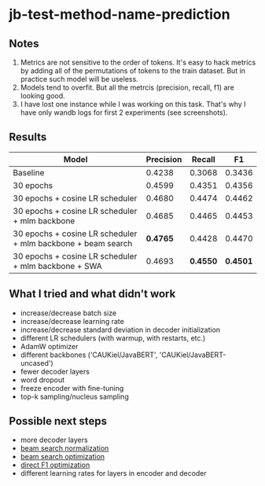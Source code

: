 # jb-test-method-name-prediction

## Notes

1. Metrics are not sensitive to the order of tokens. It's easy to hack metrics by adding all of the permutations of tokens to the train dataset. But in practice such model will be useless.
2. Models tend to overfit. But all the metrcis (precision, recall, f1) are looking good.
3. I have lost one instance while I was working on this task. That's why I have only wandb logs for first 2 experiments (see screenshots).

## Results

| Model  | Precision | Recall  | F1 |
| ------------- | ------------- | ------------- | ------------- |
| Baseline  | 0.4238  | 0.3068  | 0.3436  |
| 30 epochs  | 0.4599  | 0.4351  | 0.4356  |
| 30 epochs + cosine LR scheduler  | 0.4680  | 0.4474  | 0.4462  |
| 30 epochs + cosine LR scheduler + mlm backbone  | 0.4685  | 0.4465  | 0.4453  |
| 30 epochs + cosine LR scheduler + mlm backbone + beam search  | **0.4765**  | 0.4428  | 0.4470  |
| 30 epochs + cosine LR scheduler + mlm backbone + SWA  | 0.4693  | **0.4550**  | **0.4501**  |

## What I tried and what didn't work

- increase/decrease batch size
- increase/decrease learning rate
- increase/decrease standard deviation in decoder initialization
- different LR schedulers (with warmup, with restarts, etc.)
- AdamW optimizer
- different backbones ('CAUKiel/JavaBERT', 'CAUKiel/JavaBERT-uncased')
- fewer decoder layers
- word dropout
- freeze encoder with fine-tuning
- top-k sampling/nucleus sampling

## Possible next steps

- more decoder layers
- [beam search normalization](https://opennmt.net/OpenNMT/translation/beam_search/)
- [beam search optimization](https://arxiv.org/abs/1606.02960)
- [direct F1 optimization](https://towardsdatascience.com/the-unknown-benefits-of-using-a-soft-f1-loss-in-classification-systems-753902c0105d)
- different learning rates for layers in encoder and decoder
